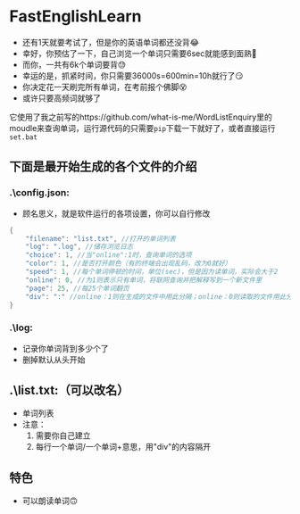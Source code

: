 # FastEnglishLearn
- 还有1天就要考试了，但是你的英语单词都还没背😂
- 幸好，你预估了一下，自己浏览一个单词只需要6sec就能感到面熟🤔
- 而你，一共有6k个单词要背😓
- 幸运的是，抓紧时间，你只需要36000s=600min=10h就行了😏
- 你决定花一天刷完所有单词，在考前报个佛脚😵
- 或许只要高频词就够了

它使用了我之前写的https://github.com/what-is-me/WordListEnquiry里的moudle来查询单词，运行源代码的只需要`pip`下载一下就好了，或者直接运行`set.bat`

## 下面是最开始生成的各个文件的介绍
### .\config.json:
- 顾名思义，就是软件运行的各项设置，你可以自行修改
```c++
{
    "filename": "list.txt", //打开的单词列表
    "log": ".log", //储存浏览日志
    "choice": 1, //当"online":1时，查询单词的选项
    "color": 1, //是否打开颜色（有的终端会出现乱码，改为0就好）
    "speed": 1, //每个单词停顿的时间，单位(sec)，但是因为读单词，实际会大于2
    "online": 0, //为1则表示只有单词，将联网查询并把解释写到一个新文件里
    "page": 25, //每25个单词翻页
    "div": ":" //online：1则在生成的文件中用此分隔；online：0则读取的文件用此分隔意思和单词
}
```
### .\log:
- 记录你单词背到多少个了
- 删掉默认从头开始
## .\list.txt:（可以改名）
- 单词列表
- 注意：
	1. 需要你自己建立
	2. 每行一个单词/一个单词+意思，用"div"的内容隔开
## 特色
- 可以朗读单词🙃
